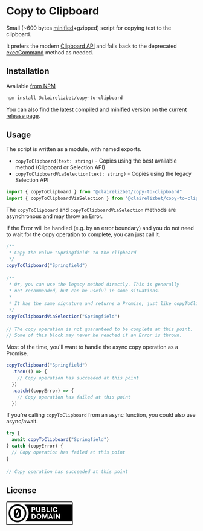 # Copy to Clipboard

Small (~600 bytes [minified](https://github.com/clairelizbet/copy-to-clipboard/releases/latest)+gzipped)
script for copying text to the clipboard.

It prefers the modern [Clipboard API](https://developer.mozilla.org/en-US/docs/Web/API/Clipboard/writeText)
and falls back to the deprecated [execCommand](https://developer.mozilla.org/en-US/docs/Web/API/document/execCommand)
method as needed.

## Installation

Available [from NPM](https://www.npmjs.com/package/@clairelizbet/copy-to-clipboard)

```sh
npm install @clairelizbet/copy-to-clipboard
```

You can also find the latest compiled and minified version on the current
[release page](https://github.com/clairelizbet/copy-to-clipboard/releases/latest).

## Usage

The script is written as a module, with named exports.

- `copyToClipboard(text: string)` - Copies using the best available method (Clipboard or Selection API)
- `copyToClipboardViaSelection(text: string)` - Copies using the legacy Selection API

```js
import { copyToClipboard } from "@clairelizbet/copy-to-clipboard"
import { copyToClipboardViaSelection } from "@clairelizbet/copy-to-clipboard"
```

The `copyToClipboard` and `copyToClipboardViaSelection` methods are asynchronous and may throw an Error.

If the Error will be handled (e.g. by an error boundary) and you do not need to
wait for the copy operation to complete, you can just call it.

```js
/**
 * Copy the value "Springfield" to the clipboard
 */
copyToClipboard("Springfield")

/**
 * Or, you can use the legacy method directly. This is generally
 * not recommended, but can be useful in some situations.
 *
 * It has the same signature and returns a Promise, just like copyToClipboard.
 */
copyToClipboardViaSelection("Springfield")

// The copy operation is not guaranteed to be complete at this point.
// Some of this block may never be reached if an Error is thrown.
```

Most of the time, you'll want to handle the async copy operation as a Promise.

```js
copyToClipboard("Springfield")
  .then(() => {
    // Copy operation has succeeded at this point
  })
  .catch((copyError) => {
    // Copy operation has failed at this point
  })
```

If you're calling `copyToClipboard` from an async function, you could also use
async/await.

```js
try {
  await copyToClipboard("Springfield")
} catch (copyError) {
  // Copy operation has failed at this point
}

// Copy operation has succeeded at this point
```

## License

[![CC0 Public Domain](https://raw.githubusercontent.com/clairelizbet/licenses/main/creative-commons/cc-zero/cc-zero.svg)](license.md)
